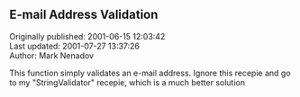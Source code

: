 ## E-mail Address Validation  
Originally published: 2001-06-15 12:03:42  
Last updated: 2001-07-27 13:37:26  
Author: Mark Nenadov  
  
This function simply validates an e-mail address. Ignore this recepie and go to my "StringValidator" recepie, which is a much better solution
